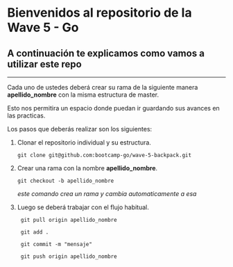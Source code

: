 # Bienvenidos al repositorio de la Wave 5 - Go
## A continuación te explicamos como vamos a utilizar este repo
---

Cada uno de ustedes deberá crear su rama de la siguiente manera **apellido_nombre** con la misma estructura de master.

Esto nos permitira un espacio donde puedan ir guardando sus avances en las practicas.

Los pasos que deberás realizar son los siguientes:

1. Clonar el repositorio individual y su estructura.
    <pre><code>git clone git@github.com:bootcamp-go/wave-5-backpack.git</pre></code>
2. Crear una rama con la nombre **apellido_nombre**.
    <pre><code>git checkout -b apellido_nombre</pre></code>
    *este comando crea un rama y cambia automaticamente a esa*

3. Luego se deberá trabajar con el flujo habitual.
    <pre><code> git pull origin apellido_nombre</pre></code>
    <pre><code> git add .</pre></code>
    <pre><code> git commit -m "mensaje"</pre></code>
    <pre><code> git push origin apellido_nombre</pre></code>
